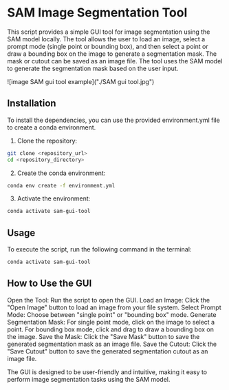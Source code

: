 # SAM Image Segmentation Tool
This script provides a simple GUI tool for image segmentation using the SAM model locally. The tool allows the user to load an image, select a prompt mode (single point or bounding box), and then select a point or draw a bounding box on the image to generate a segmentation mask. The mask or cutout can be saved as an image file. The tool uses the SAM model to generate the segmentation mask based on the user input.

![image SAM gui tool example]("./SAM gui tool.jpg")


## Installation
To install the dependencies, you can use the provided environment.yml file to create a conda environment.

1. Clone the repository:
```sh
git clone <repository_url>
cd <repository_directory>
```

2. Create the conda environment:
```sh
conda env create -f environment.yml
```

3. Activate the environment:
```sh
conda activate sam-gui-tool
```

## Usage
To execute the script, run the following command in the terminal:
```sh
conda activate sam-gui-tool
```

## How to Use the GUI
Open the Tool: Run the script to open the GUI.
Load an Image: Click the "Open Image" button to load an image from your file system.
Select Prompt Mode: Choose between "single point" or "bounding box" mode.
Generate Segmentation Mask:
For single point mode, click on the image to select a point.
For bounding box mode, click and drag to draw a bounding box on the image.
Save the Mask: Click the "Save Mask" button to save the generated segmentation mask as an image file.
Save the Cutout: Click the "Save Cutout" button to save the generated segmentation cutout as an image file.

The GUI is designed to be user-friendly and intuitive, making it easy to perform image segmentation tasks using the SAM model.


